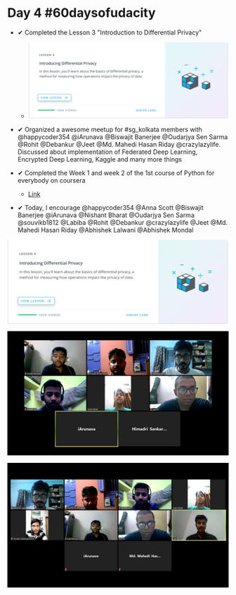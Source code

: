 # Day 4 #60daysofudacity

- ✔ Completed the Lesson 3 "Introduction to Differential Privacy"
    - ![Link](https://github.com/darkmatter18/Secure-and-private-ai/blob/master/60DaysOfUdacity/images/l3_done.png)

- ✔ Organized a awesome meetup for #sg_kolkata members with @happycoder354 @iArunava @Biswajit Banerjee @Oudarjya Sen Sarma @Rohit @Debankur @Jeet @Md. Mahedi Hasan Riday @crazylazylife. Discussed about implementation of Federated Deep Learning, Encrypted Deep Learning, Kaggle and many more things

- ✔ Completed the Week 1 and week 2 of the 1st course of Python for everybody on coursera
    - [Link](https://www.coursera.org/learn/python?specialization=python)

- ✔ Today, I encourage @happycoder354 @Anna Scott @Biswajit Banerjee @iArunava @Nishant Bharat @Oudarjya Sen Sarma @souvikb1812 @Labiba @Rohit @Debankur @crazylazylife @Jeet @Md. Mahedi Hasan Riday @Abhishek Lalwani @Abhishek Mondal

![L3 done](https://github.com/darkmatter18/Secure-and-private-ai/blob/master/60DaysOfUdacity/images/l3_done.png)

![Meetup 1](https://github.com/darkmatter18/Secure-and-private-ai/blob/master/60DaysOfUdacity/images/2019-07-10_meetup_1.png)

![Meetup 2](https://github.com/darkmatter18/Secure-and-private-ai/blob/master/60DaysOfUdacity/images/2019-07-10_meetup_2.png)